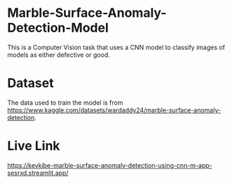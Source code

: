 # Marble-Surface-Anomaly-Detection-Model
This is a Computer Vision task that uses a CNN model to classify images of models as either defective or good.   
# Dataset
The data used to train the model is from https://www.kaggle.com/datasets/wardaddy24/marble-surface-anomaly-detection. 
# Live Link
https://kevkibe-marble-surface-anomaly-detection-using-cnn-m-app-sesrxd.streamlit.app/
